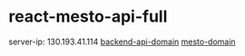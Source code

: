 # react-mesto-api-full
server-ip: 130.193.41.114
[backend-api-domain](https://api.mesto.fakealien.students.nomoreparties.space)
[mesto-domain](https://mesto.fakealien.students.nomoreparties.space/)
